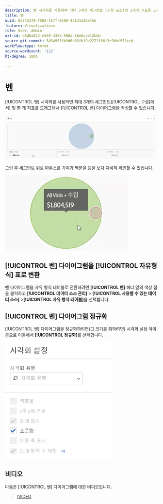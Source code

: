 ```yaml
---
description: 벤 시각화를 사용하여 최대 3개의 세그먼트 (구성 요소)와 1개의 지표를 드래그하여 벤 다이어그램을 작성할 수 있습니다.
title: 벤
uuid: 0a743378-f588-417f-9108-4a1313d6bfeb
feature: Visualizations
role: User, Admin
exl-id: b5d6a822-e569-433e-990a-16e6cae12bbb
source-git-commit: 5454995fb9d6e63fb19e2272f66f3c96bf951ccb
workflow-type: tm+mt
source-wordcount: '122'
ht-degree: 100%

---
```


# 벤

[!UICONTROL 벤] 시각화를 사용하면 최대 3개의 세그먼트([!UICONTROL 구성]에서) 및 한 개 지표를 드래그해서 [!UICONTROL 벤] 다이어그램을 작성할 수 있습니다.

![](assets/venn.png)

그런 후 세그먼트 위로 마우스를 가져가 백분율 등을 보다 자세히 확인할 수 있습니다.

![](assets/venn_hover.png)

## [!UICONTROL 벤] 다이어그램을 [!UICONTROL 자유형식] 표로 변환

벤 다이어그램을 자유 형식 테이블로 전환하려면 **[!UICONTROL 벤]** 헤더 옆의 색상 점을 클릭하고 **[!UICONTROL 데이터 소스 관리]** > **[!UICONTROL 사용할 수 있는 데이터 소스]** >**[!UICONTROL 자유 형식 테이블]**&#x200B;을 선택합니다.

## [!UICONTROL 벤] 다이어그램 정규화

[!UICONTROL 벤] 다이어그램을 정규화하려면(그 크기를 취하려면) 시각화 설정 아이콘으로 이동해서 **[!UICONTROL 정규화]**&#x200B;를 선택합니다.

![](assets/normalization.png)

## 비디오

다음은 [!UICONTROL 벤] 다이어그램에 대한 비디오입니다.

>[!VIDEO](https://video.tv.adobe.com/v/335798/?quality=12)
